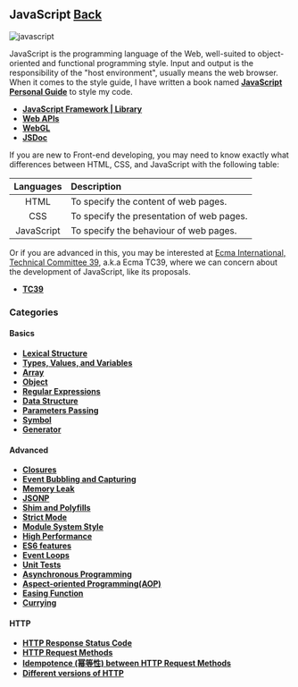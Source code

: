 ## JavaScript [Back](./../ProgrammingMenu.md)

![javascript](https://aleen42.github.io/badges/src/javascript.svg)

JavaScript is the programming language of the Web, well-suited to object-oriented and functional programming style. Input and output is the responsibility of the "host environment", usually means the web browser. When it comes to the style guide, I have written a book named [**JavaScript Personal Guide**](https://aleen42.github.io/javascript/) to style my code.

* [**JavaScript Framework | Library**](./Framework/Framework.md)
* [**Web APIs**](./web_api/web_api.md)
* [**WebGL**](./webgl/webgl.md)
* [**JSDoc**](./jsdoc/jsdoc.md)

If you are new to Front-end developing, you may need to know exactly what differences between HTML, CSS, and JavaScript with the following table:

| Languages  |                Description                |
|:----------:|:------------------------------------------|
|    HTML    | To specify the content of web pages.      |
|    CSS     | To specify the presentation of web pages. |
| JavaScript | To specify the behaviour of web pages.    |

Or if you are advanced in this, you may be interested at [Ecma International, Technical Committee 39](https://github.com/tc39), a.k.a Ecma TC39, where we can concern about the development of JavaScript, like its proposals.

* [**TC39**](./tc39/tc39.md)

### Categories

#### Basics

* [**Lexical Structure**](./Lexical/Lexical.md)
* [**Types, Values, and Variables**](./Type/Type.md)
* [**Array**](./array/array.md)
* [**Object**](./object/object.md)
* [**Regular Expressions**](./regular/regular.md)
* [**Data Structure**](./data_structure/data_structure.md)
* [**Parameters Passing**](./parameter/parameter.md)
* [**Symbol**](../TypeScript/symbol/symbol.md)
* [**Generator**](./generator/generator.md)

#### Advanced

* [**Closures**](./closure/closure.md)
* [**Event Bubbling and Capturing**](./bubble_and_capture/bubble_and_capture.md)
* [**Memory Leak**](./memory_leak/memory_leak.md)
* [**JSONP**](./jsonp/jsonp.md)
* [**Shim and Polyfills**](./shim_and_polyfills/shim_and_polyfills.md)
* [**Strict Mode**](./strict_mode/strict_mode.md)
* [**Module System Style**](./module_system_style/module_system_style.md)
* [**High Performance**](./high_performance/high_performance.md)
* [**ES6 features**](./es6/es6.md)
* [**Event Loops**](./events_loop/events_loop.md)
* [**Unit Tests**](./unit_tests/unit_tests.md)
* [**Asynchronous Programming**](./async_programming/async_programming.md)
* [**Aspect-oriented Programming(AOP)**](./aspect_oriented_programming/aspect_oriented_programming.md)
* [**Easing Function**](./easing/easing.md)
* [**Currying**](./currying/currying.md)

#### HTTP

* [**HTTP Response Status Code**](./http_reponse_status_code/http_reponse_status_code.md)
* [**HTTP Request Methods**](./http_request_methods/http_request_methods.md)
* [**Idempotence (幂等性) between HTTP Request Methods**](./idempotence_of_http_methods/idempotence_of_http_methods.md)
* [**Different versions of HTTP**](./different_versions_of_http/different_versions_of_http.md)

